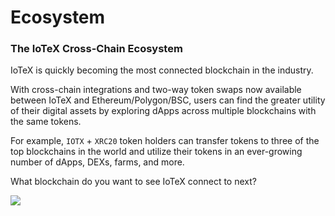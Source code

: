 # Ecosystem

### **The IoTeX Cross-Chain Ecosystem** <a href="#the-iotex-cross-chain-ecosystem" id="the-iotex-cross-chain-ecosystem"></a>

IoTeX is quickly becoming the most connected blockchain in the industry.&#x20;

With cross-chain integrations and two-way token swaps now available between IoTeX and Ethereum/Polygon/BSC, users can find the greater utility of their digital assets by exploring dApps across multiple blockchains with the same tokens.&#x20;

For example, `IOTX` + `XRC20` token holders can transfer tokens to three of the top blockchains in the world and utilize their tokens in an ever-growing number of dApps, DEXs, farms, and more.&#x20;

What blockchain do you want to see IoTeX connect to next?

![](https://iotex.io/blog/content/images/2021/08/image-11.png)
